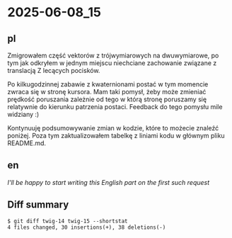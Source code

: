 # 2025-06-08_15
## pl
Zmigrowałem część vektorów z trójwymiarowych na dwuwymiarowe, po tym jak odkryłem w jednym miejscu niechciane zachowanie związane z translacją Z lecących pocisków.

Po kilkugodzinnej zabawie z kwaternionami postać w tym momencie zwraca się w stronę kursora.
Mam taki pomysł, żeby może zmieniać prędkość poruszania zależnie od tego w którą stronę poruszamy się relatywnie do kierunku patrzenia postaci.
Feedback do tego pomysłu mile widziany :)

Kontynuuję podsumowywanie zmian w kodzie, które to możecie znaleźć poniżej.
Poza tym zaktualizowałem tabelkę z liniami kodu w głównym pliku README.md.



## en
*I'll be happy to start writing this English part on the first such request*



## Diff summary
```
$ git diff twig-14 twig-15 --shortstat
4 files changed, 30 insertions(+), 38 deletions(-)
```
